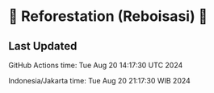 
# 🌳 Reforestation (Reboisasi) 🌲

## Last Updated

GitHub Actions time: Tue Aug 20 14:17:30 UTC 2024

Indonesia/Jakarta time: Tue Aug 20 21:17:30 WIB 2024
